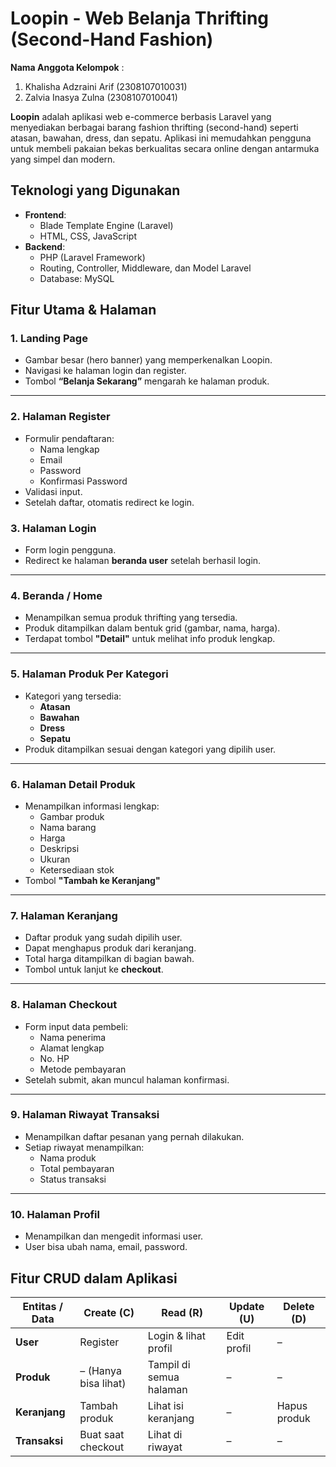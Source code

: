 # Loopin - Web Belanja Thrifting (Second-Hand Fashion)

**Nama Anggota Kelompok** :
1. Khalisha Adzraini Arif (2308107010031)
2. Zalvia Inasya Zulna    (2308107010041)

**Loopin** adalah aplikasi web e-commerce berbasis Laravel yang menyediakan berbagai barang fashion thrifting (second-hand) seperti atasan, bawahan, dress, dan sepatu. Aplikasi ini memudahkan pengguna untuk membeli pakaian bekas berkualitas secara online dengan antarmuka yang simpel dan modern.

## Teknologi yang Digunakan
- **Frontend**:
  - Blade Template Engine (Laravel)
  - HTML, CSS, JavaScript
- **Backend**:
  - PHP (Laravel Framework)
  - Routing, Controller, Middleware, dan Model Laravel
  - Database: MySQL

## Fitur Utama & Halaman

### 1. Landing Page
- Gambar besar (hero banner) yang memperkenalkan Loopin.
- Navigasi ke halaman login dan register.
- Tombol **“Belanja Sekarang”** mengarah ke halaman produk.

---

### 2. Halaman Register
- Formulir pendaftaran:
  - Nama lengkap
  - Email
  - Password
  - Konfirmasi Password
- Validasi input.
- Setelah daftar, otomatis redirect ke login.

### 3. Halaman Login 
- Form login pengguna.
- Redirect ke halaman **beranda user** setelah berhasil login.

---

### 4. Beranda / Home
- Menampilkan semua produk thrifting yang tersedia.
- Produk ditampilkan dalam bentuk grid (gambar, nama, harga).
- Terdapat tombol **"Detail"** untuk melihat info produk lengkap.

---

### 5. Halaman Produk Per Kategori 
- Kategori yang tersedia:
  - **Atasan**
  - **Bawahan**
  - **Dress**
  - **Sepatu**
- Produk ditampilkan sesuai dengan kategori yang dipilih user.

---

### 6. Halaman Detail Produk 
- Menampilkan informasi lengkap:
  - Gambar produk
  - Nama barang
  - Harga
  - Deskripsi
  - Ukuran
  - Ketersediaan stok
- Tombol **"Tambah ke Keranjang"**

---

### 7. Halaman Keranjang 
- Daftar produk yang sudah dipilih user.
- Dapat menghapus produk dari keranjang.
- Total harga ditampilkan di bagian bawah.
- Tombol untuk lanjut ke **checkout**.

---

### 8. Halaman Checkout 
- Form input data pembeli:
  - Nama penerima
  - Alamat lengkap
  - No. HP
  - Metode pembayaran
- Setelah submit, akan muncul halaman konfirmasi.

---

### 9. Halaman Riwayat Transaksi 
- Menampilkan daftar pesanan yang pernah dilakukan.
- Setiap riwayat menampilkan:
  - Nama produk
  - Total pembayaran
  - Status transaksi

---

### 10. Halaman Profil
- Menampilkan dan mengedit informasi user.
- User bisa ubah nama, email, password.

## Fitur CRUD dalam Aplikasi

| Entitas / Data       | Create (C)           | Read (R)                   | Update (U)               | Delete (D)               |
|----------------------|----------------------|----------------------------|--------------------------|--------------------------|
| **User**             | Register             | Login & lihat profil       | Edit profil              | –                        |
| **Produk**           | – (Hanya bisa lihat) | Tampil di semua halaman    | –                        | –                        |
| **Keranjang**        | Tambah produk        | Lihat isi keranjang        | –                        | Hapus produk             |
| **Transaksi**        | Buat saat checkout   | Lihat di riwayat           | –                        | –                        |
